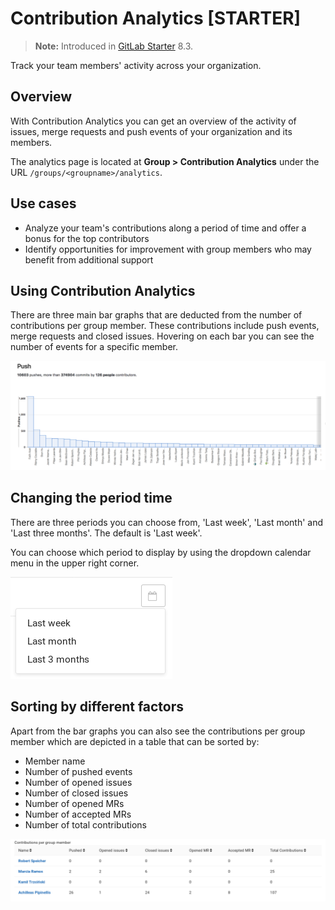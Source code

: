 # Contribution Analytics **[STARTER]**

>**Note:**
Introduced in [GitLab Starter][ee] 8.3.

Track your team members' activity across your organization.

## Overview

With Contribution Analytics you can get an overview of the activity of
issues, merge requests and push events of your organization and its members.

The analytics page is located at **Group > Contribution Analytics**
under the URL `/groups/<groupname>/analytics`.

## Use cases

- Analyze your team's contributions along a period of time and offer a bonus for the top contributors
- Identify opportunities for improvement with group members who may benefit from additional support 

## Using Contribution Analytics

There are three main bar graphs that are deducted from the number of
contributions per group member. These contributions include push events, merge
requests and closed issues. Hovering on each bar you can see the number of
events for a specific member.

![Contribution analytics bar graphs](img/group_stats_graph.png)

## Changing the period time

There are three periods you can choose from, 'Last week', 'Last month' and
'Last three months'. The default is 'Last week'.

You can choose which period to display by using the dropdown calendar menu in
the upper right corner.

![Contribution analytics choose period](img/group_stats_cal.png)

## Sorting by different factors

Apart from the bar graphs you can also see the contributions per group member
which are depicted in a table that can be sorted by:

* Member name
* Number of pushed events
* Number of opened issues
* Number of closed issues
* Number of opened MRs
* Number of accepted MRs
* Number of total contributions

![Contribution analytics contributions table](img/group_stats_table.png)

[ee]: https://about.gitlab.com/pricing/
